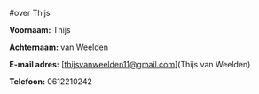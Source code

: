 

#over Thijs

**Voornaam:** Thijs

**Achternaam:** van Weelden

**E-mail adres:** [thijsvanweelden11@gmail.com](Thijs van Weelden)

**Telefoon:** 0612210242